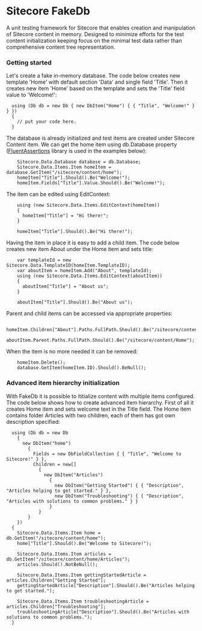 Sitecore FakeDb
===============

A unit testing framework for Sitecore that enables creation and manipulation of Sitecore content in memory. Designed to minimize efforts for the test content initialization keeping focus on the minimal test data rather than comprehensive content tree representation.

### Getting started

Let's create a fake in-memory database. The code below creates new template 'Home' with default section 'Data' and single field 'Title'. Then it creates new item 'Home' based on the template and sets the 'Title' field value to 'Welcome!':

      using (Db db = new Db { new DbItem("Home") { { "Title", "Welcome!" } } })
      {
        // put your code here.
      }

The database is already initialized and test items are created under Sitecore Content item. We can get the home item using db.Database property ([FluentAssertions](https://github.com/dennisdoomen/FluentAssertions) library is used in the examples below):

        Sitecore.Data.Database database = db.Database;
        Sitecore.Data.Items.Item homeItem = database.GetItem("/sitecore/content/home");
        homeItem["Title"].Should().Be("Welcome!");
        homeItem.Fields["Title"].Value.Should().Be("Welcome!");
        
The item can be edited using EditContext:

        using (new Sitecore.Data.Items.EditContext(homeItem))
        {
          homeItem["Title"] = "Hi there!";
        }

        homeItem["Title"].Should().Be("Hi there!");

Having the item in place it is easy to add a child item. The code below creates new item About under the Home item and sets title:

        var templateId = new Sitecore.Data.TemplateID(homeItem.TemplateID);
        var aboutItem = homeItem.Add("About", templateId);
        using (new Sitecore.Data.Items.EditContext(aboutItem))
        {
          aboutItem["Title"] = "About us";
        }

        aboutItem["Title"].Should().Be("About us");

Parent and child items can be accessed via appropriate properties:

        homeItem.Children["About"].Paths.FullPath.Should().Be("/sitecore/content/Home/About");
        aboutItem.Parent.Paths.FullPath.Should().Be("/sitecore/content/Home");

When the item is no more needed it can be removed:

        homeItem.Delete();
        database.GetItem(homeItem.ID).Should().BeNull();
        
### Advanced item hierarchy initialization        

With FakeDb it is possible to ititialize content with multiple items configured. The code below shows how to create advanced item hierarchy. First of all it creates Home item and sets welcome text in the Title field. The Home item contains folder Articles with two children, each of them has got own description specified:

      using (Db db = new Db
        {
          new DbItem("home")
            {
              Fields = new DbFieldCollection { { "Title", "Welcome to Sitecore!" } },
              Children = new[]
                {
                  new DbItem("Articles")
                    {
                      new DbItem("Getting Started") { { "Description", "Articles helping to get started." } },
                      new DbItem("Troubleshooting") { { "Description", "Articles with solutions to common problems." } }
                    }
                }
            }
        })
      {
        Sitecore.Data.Items.Item home = db.GetItem("/sitecore/content/home");
        home["Title"].Should().Be("Welcome to Sitecore!");

        Sitecore.Data.Items.Item articles = db.GetItem("/sitecore/content/home/Articles");
        articles.Should().NotBeNull();

        Sitecore.Data.Items.Item gettingStartedArticle = articles.Children["Getting Started"];
        gettingStartedArticle["Description"].Should().Be("Articles helping to get started.");

        Sitecore.Data.Items.Item troubleshootingArticle = articles.Children["Troubleshooting"];
        troubleshootingArticle["Description"].Should().Be("Articles with solutions to common problems.");
      }
